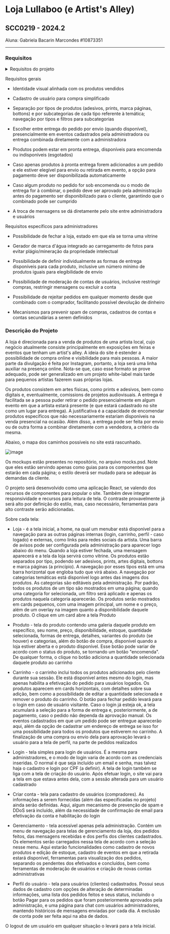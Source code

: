 # Loja Lullaboo (e Artist's Alley)
## SCC0219 - 2024.2

Aluna: Gabriela Bacarin Marcondes #10873351

---

### Requisitos

<details>
    <summary>Requisitos do projeto</summary>

- The system must have 2 types of users: Clients and Administrators

- Administrators are responsible for registering/managing administrators, customers, and products/services provided. The application already comes with an account admin with password admin.

- Customers are users who access the system to buy products/services.

- The admin record includes, at least: name, id, phone, email.

- Each customer's record includes, at least: name, id, address, phone, email

- Product/services records include, at least: name, id, photo, description, price, quantity (in stock), and quantity sold.

- Your store may sell products, services or both (you decide)

- Selling Products (or services): Products are selected, their quantity chosen, and are included in a cart. Products are purchased using a credit card number (any number is accepted by the system). The quantity of product sold is subtracted from the quantity in stock and added to the quantity sold. Carts are emptied only on payment or by customers.

- Product/Service Management: Administrators can create/update/read/delete (crud) new products and services. For example, they can change the stock quantity.

- Your functionality: Create a functionality that is specific to your application. It does not have to be something complicated. For instance, if you are selling cars, you may allow users to use an accelerator to hear how each car engine roars up and down.

- The system must provide accessibility requirements and provide good usability. The system must be responsive, meaning that it should complete assigned tasks within a reasonable time.

</details>

Requisitos gerais

- Identidade visual alinhada com os produtos vendidos

- Cadastro de usuário para compra simplificado

- Separação por tipos de produtos (adesivos, prints, marca páginas, bottons) e por subcategorias de cada tipo referente à temática; navegação por tipos e filtros para subcategorias

- Escolher entre entrega do pedido por envio (quando disponível), presencialmente em eventos cadastrados pela administradora ou entrega combinada diretamente com a administradora

- Produtos podem estar em pronta entrega, disponíveis para encomenda ou indisponíveis (esgotados)

- Caso apenas produtos à pronta entrega forem adicionados a um pedido e ele estiver elegível para envio ou retirada em evento, a opção para pagamento deve ser disponibilizada automaticamente

- Caso algum produto no pedido for sob encomenda ou o modo de entrega for à combinar, o pedido deve ser aprovado pela administração antes do pagamento ser disponibilizado para o cliente, garantindo que o combinado pode ser cumprido

- A troca de mensagens se dá diretamente pelo site entre administradora e usuários

Requisitos específicos para administradores

- Possibilidade de fechar a loja, estado em que ela se torna uma vitrine

- Gerador de marca d'água integrado ao carregamento de fotos para evitar plágio/mineração da propriedade intelectual

- Possibilidade de definir individualmente as formas de entrega disponíveis para cada produto, inclusive um número mínimo de produtos iguais para elegibilidade de envio

- Possibilidade de moderação de contas de usuários, inclusive restringir compras, restringir mensagens ou excluir a conta

- Possibilidade de rejeitar pedidos em qualquer momento desde que combinado com o comprador, facilitando possível devolução de dinheiro

- Mecanismos para prevenir spam de compras, cadastros de contas e contas secundárias a serem definidos

### Descrição do Projeto

A loja é direcionada para a venda de produtos de uma artista local, cujo negócio atualmente consiste principalmente em exposições em feiras e eventos que tenham um artist's alley. A ideia do site é estender a possibilidade de compra online e visibilidade para mais pessoas. A maior parte da divulgação é feita por Instagram, portanto, a loja será uma linha auxiliar na presença online. Nota-se que, caso esse formato se prove adequado, pode ser generalizado em um projeto white-label mais tarde para pequenos artistas fazerem suas próprias lojas.


Os produtos consistem em artes físicas, como prints e adesivos, bem como digitais e, eventualmente, comissions de projetos audiovisuais. A entrega é facilitada se a pessoa puder retirar o pedido presencialmente em algum evento em que a artista estará presente (e que estará cadastrado no site como um lugar para entrega). A justificativa é a capacidade de encomendar produtos específicos que não necessariamente estariam disponíveis na venda presencial na ocasião. Além disso, a entrega pode ser feita por envio ou de outra forma a combinar diretamente com a vendedora, a critério da mesma.


Abaixo, o mapa dos caminhos possíveis no site está rascunhado.

![image](https://github.com/user-attachments/assets/ca73b6cf-111f-43b7-9207-35ee0715e209)


Os mockups estão presentes no repositório, no arquivo mocks.psd. Note que eles estão servindo apenas como guias para os componentes que estarão em cada página; o estilo deverá ser mudado para se adequar às demandas da cliente.

O projeto será desenvolvido como uma aplicação React, se valendo dos recursos de componentes para popular o site. Também deve integrar responsividade e recursos para leitura de tela. O contraste provavelmente já será alto por definição do estilo, mas, caso necessário, ferramentas para alto contraste serão adicionadas.

Sobre cada tela:

- Loja - é a tela inicial, a home, na qual um menubar está disponível para a navegação para as outras páginas internas (login, carrinho, perfil - caso logado) e externas, como links para redes sociais da artista. Uma barra de avisos pode ser configurada pela administração para aparecer logo abaixo do menu. Quando a loja estiver fechada, uma mensagem aparecerá e a tela da loja servirá como vitrine. Os produtos estão separados por tipo, podendo ser adesivos, prints, artes digitais, bottons e marca páginas (a princípio). A navegação por esses tipos está em uma barra horizontal que engloba tudo que virá abaixo. A navegação por categorias temáticas está disponível logo antes das imagens dos produtos. As categorias são editáveis pela administração. Por padrão, todos os produtos de um tipo são mostrados em uma página; quando uma categoria for selecionada, um filtro será aplicado e apenas os produtos naquela categoria aparecerão. Os produtos serão mostrados em cards pequenos, com uma imagem principal, um nome e o preço, além de um overlay na imagem quanto a disponibilidade daquele produto. O clique em um card abre a tela Produto
   
- Produto - tela do produto contendo uma galeria daquele produto em específico, seu nome, preço, disponibilidade, estoque, quantidade selecionada, formas de entrega, detalhes, variantes do produto (se houver) e categorias, além do botão de compra, disponível quando a loja estiver aberta e o produto disponível. Esse botão pode variar de acordo com o status do produto, se tornando um botão "encomenda". De qualquer forma, o clique no botão adiciona a quantidade selecionada daquele produto ao carrinho


- Carrinho - o carrinho inclui todos os produtos adicionados pelo cliente durante sua sessão. Ele está disponível antes mesmo do login, mas apenas habilita a efetivação do pedido para usuários logados. Os produtos aparecem em cards horizontais, com detalhes sobre sua adição, bem como a possibilidade de editar a quantidade selecionada e remover o produto do carrinho. O botão para fechar pedido levará para o login em caso de usuário visitante. Caso o login já esteja ok, a tela acumulará a seleção para a forma de entrega e, posteriormente, a de pagamento, caso o pedido não dependa da aprovação manual. Os eventos cadastrados em que um pedido pode ser entregue aparecerão aqui, além da opção de cadastrar um endereço de entrega se isso for uma possibilidade para todos os produtos que estiverem no carrinho. A finalização de uma compra ou envio dela para aprovação levará o usuário para a tela de perfil, na parte de pedidos realizados


- Login - tela simples para login de usuários. É a mesma para administradores, e o modo de login varia de acordo com as credenciais inseridas. O normal é que seja incluído um email e senha, mas talvez haja o cadastro e login por CPF (a definir). A tela de login também se liga com a tela de criação do usuário. Após efetuar login, o site vai para a tela em que estava antes dela, com a sessão alterada para um usuário cadastrado


- Criar conta - tela para cadastro de usuários (compradores). As informações a serem fornecidas (além das especificadas no projeto) ainda serão definidas. Aqui, algum mecanismo de prevenção de spam e DDoS será incluído, além da necessidade de confirmação de email para efetivação da conta e habilitação do login


- Gerenciamento - tela acessível apenas pela administração. Contém um menu de navegação para telas de gerenciamento da loja, dos pedidos feitos, das mensagens recebidas e dos perfis dos clientes cadastrados. Os elementos serão carregados nessa tela de acordo com a seleção nesse menu. Aqui estarão funcionalidades como cadastro de novos produtos e edição de estoque, cadastro de eventos em que a retirada estará disponível, ferramentas para visualização dos pedidos, separando os pendentes dos efetivados e concluídos, bem como ferramentas de moderação de usuários e criação de novas contas administrativas


- Perfil do usuário - tela para usuários (clientes) cadastrados. Possui seus dados de cadastro com opções de alteração de determinadas informações, uma lista dos pedidos feitos e seus status, incluindo o botão Pagar para os pedidos que foram posteriormente aprovados pela administração, e uma página para chat com usuários administradores, mantendo históricos de mensagens enviadas por cada dia. A exclusão de conta pode ser feita aqui na aba de dados.


O logout de um usuário em qualquer situação o levará para a tela inicial.


